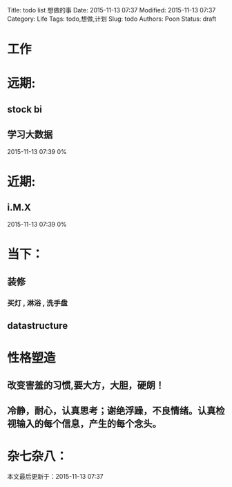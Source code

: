 Title: todo list 想做的事
Date: 2015-11-13 07:37
Modified: 2015-11-13 07:37
Category: Life
Tags: todo,想做,计划
Slug: todo
Authors: Poon
Status: draft

# 工作

# 远期:

## stock bi 

## 学习大数据

2015-11-13 07:39 0%


# 近期:

## i.M.X

2015-11-13 07:39 0%

# 当下：

## 装修

### 买灯 , 淋浴 , 洗手盘


## datastructure

# 性格塑造

## 改变害羞的习惯,要大方，大胆，硬朗！

## 冷静，耐心，认真思考；谢绝浮躁，不良情绪。认真检视输入的每个信息，产生的每个念头。


# 杂七杂八：



本文最后更新于：2015-11-13 07:37 
